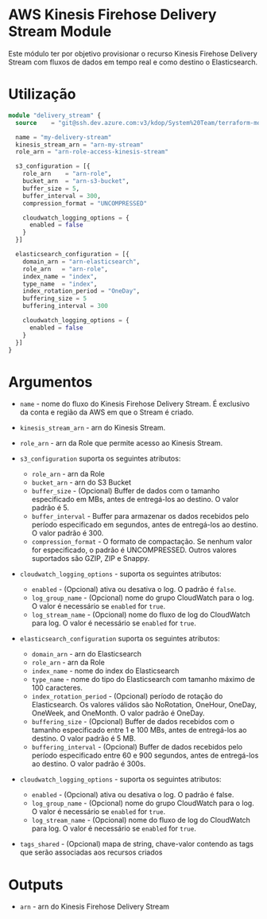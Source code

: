 # AWS Kinesis Firehose Delivery Stream Module

Este módulo ter por objetivo provisionar o recurso Kinesis Firehose Delivery Stream com fluxos de dados em tempo real e como destino o Elasticsearch.

# Utilização

```terraform
module "delivery_stream" {
  source    = "git@ssh.dev.azure.com:v3/kdop/System%20Team/terraform-modules//provider/aws/kinesis/firehose/elasticsearch"

  name = "my-delivery-stream"
  kinesis_stream_arn = "arn-my-stream"
  role_arn = "arn-role-access-kinesis-stream"

  s3_configuration = [{ 
    role_arn    = "arn-role", 
    bucket_arn  = "arn-s3-bucket", 
    buffer_size = 5, 
    buffer_interval = 300, 
    compression_format = "UNCOMPRESSED"

    cloudwatch_logging_options = {
      enabled = false
    }
  }]

  elasticsearch_configuration = [{ 
    domain_arn = "arn-elasticsearch", 
    role_arn   = "arn-role", 
    index_name = "index", 
    type_name  = "index", 
    index_rotation_period = "OneDay", 
    buffering_size = 5
    buffering_interval = 300

    cloudwatch_logging_options = {
      enabled = false
    }
  }]
}
```

# Argumentos

* `name` - nome do fluxo do Kinesis Firehose Delivery Stream. É exclusivo da conta e região da AWS em que o Stream é criado.

* `kinesis_stream_arn` - arn do Kinesis Stream.

* `role_arn` - arn da Role que permite acesso ao Kinesis Stream.

* `s3_configuration` suporta os seguintes atributos:

  * `role_arn` - arn da Role
  * `bucket_arn` - arn do S3 Bucket
  * `buffer_size` - (Opcional) Buffer de dados com o tamanho especificado em MBs, antes de entregá-los ao destino. O valor padrão é 5.
  * `buffer_interval` - Buffer para armazenar os dados recebidos pelo período especificado em segundos, antes de entregá-los ao destino. O valor padrão é 300.
  * `compression_format` - O formato de compactação. Se nenhum valor for especificado, o padrão é UNCOMPRESSED. Outros valores suportados são GZIP, ZIP e Snappy.

* `cloudwatch_logging_options` - suporta os seguintes atributos:

  * `enabled` - (Opcional) ativa ou desativa o log. O padrão é `false`.
  * `log_group_name` - (Opcional) nome do grupo CloudWatch para o log. O valor é necessário se `enabled` for `true`.
  * `log_stream_name` - (Opcional) nome do fluxo de log do CloudWatch para log. O valor é necessário se `enabled` for `true`.

* `elasticsearch_configuration` suporta os seguintes atributos:

  * `domain_arn` - arn do Elasticsearch
  * `role_arn`   - arn da Role
  * `index_name` - nome do index do Elasticsearch
  * `type_name`  - nome do tipo do Elasticsearch com tamanho máximo de 100 caracteres.
  * `index_rotation_period` - (Opcional) período de rotação do Elasticsearch. Os valores válidos são NoRotation, OneHour, OneDay, OneWeek, and OneMonth. O valor padrão é OneDay. 
  * `buffering_size` - (Opcional) Buffer de dados recebidos com o tamanho especificado entre 1 e 100 MBs, antes de entregá-los ao destino. O valor padrão é 5 MB.
  * `buffering_interval` - (Opcional) Buffer de dados recebidos pelo período especificado entre 60 e 900 segundos, antes de entregá-los ao destino. O valor padrão é 300s.

* `cloudwatch_logging_options` - suporta os seguintes atributos:
  * `enabled` - (Opcional) ativa ou desativa o log. O padrão é false.
  * `log_group_name` - (Opcional) nome do grupo CloudWatch para o log. O valor é necessário se `enabled` for `true`.
  * `log_stream_name` - (Opcional) nome do fluxo de log do CloudWatch para log. O valor é necessário se `enabled` for `true`.

* `tags_shared` - (Opcional) mapa de string, chave-valor contendo as tags que serão associadas aos recursos criados

# Outputs

* `arn` - arn do Kinesis Firehose Delivery Stream
